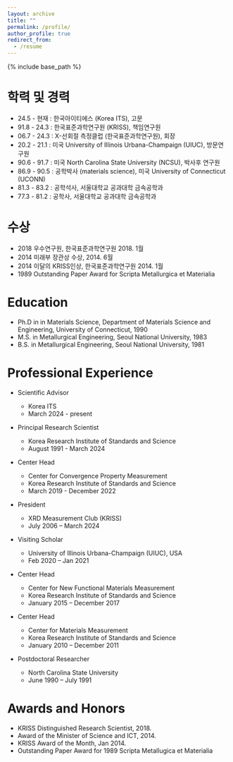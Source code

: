 ```yaml
---
layout: archive
title: ""
permalink: /profile/
author_profile: true
redirect_from:
  - /resume
---
```


{% include base_path %}

학력 및 경력
======
* 24.5 - 현재 	: 한국아이티에스 (Korea ITS), 고문	
* 91.8 - 24.3	: 한국표준과학연구원 (KRISS), 책임연구원 
* 06.7 - 24.3	: X-선회절 측정클럽 (한국표준과학연구원), 회장 
* 20.2 - 21.1 	: 미국 University of Illinois Urbana-Champaign (UIUC), 방문연구원 
* 90.6 - 91.7 	: 미국 North Carolina State University (NCSU), 박사후 연구원 
* 86.9 - 90.5	: 공학박사 (materials science), 미국 University of Connecticut (UCONN)
* 81.3 - 83.2	: 공학석사, 서울대학교 공과대학 금속공학과 
* 77.3 - 81.2	: 공학사, 서울대학교 공과대학 금속공학과 

수상
======
* 2018 우수연구원, 한국표준과학연구원 2018. 1월
* 2014 미래부 장관상 수상, 2014. 6월
* 2014 이달의 KRISS인상, 한국표준과학연구원 2014. 1월
* 1989 Outstanding Paper Award for Scripta Metallurgica et Materialia



Education
======
* Ph.D in in Materials Science, Department of Materials Science and Engineering, University of Connecticut, 1990
* M.S. in Metallurgical Engineering, Seoul National University, 1983
* B.S. in Metallurgical Engineering, Seoul National University, 1981

Professional Experience
======
* Scientific Advisor
  * Korea ITS
  * March 2024 - present

* Principal Research Scientist
  * Korea Research Institute of Standards and Science
  * August 1991 - March 2024

* Center Head
  * Center for Convergence Property Measurement
  * Korea Research Institute of Standards and Science
  * March 2019 - December 2022

* President 
  * XRD Measurement Club (KRISS)
  * July 2006 – March 2024

* Visiting Scholar 
  * University of Illinois Urbana-Champaign (UIUC), USA
  * Feb 2020 – Jan 2021

* Center Head
  * Center for New Functional Materials Measurement
  * Korea Research Institute of Standards and Science
  * January 2015 – December 2017

* Center Head
  * Center for Materials Measurement
  * Korea Research Institute of Standards and Science
  * January 2010 – December 2011

* Postdoctoral Researcher
  * North Carolina State University
  * June 1990 – July 1991

  
Awards and Honors
======
* KRISS Distinguished Research Scientist, 2018.
* Award of the Minister of Science and ICT, 2014.
* KRISS Award of the Month, Jan 2014.
* Outstanding Paper Award for 1989 Scripta Metallugica et Materialia
